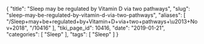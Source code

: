 {
    "title": "Sleep may be regulated by Vitamin D via two pathways",
    "slug": "sleep-may-be-regulated-by-vitamin-d-via-two-pathways",
    "aliases": [
        "/Sleep+may+be+regulated+by+Vitamin+D+via+two+pathways+\u2013+Nov+2018",
        "/10416"
    ],
    "tiki_page_id": 10416,
    "date": "2019-01-21",
    "categories": [
        "Sleep"
    ],
    "tags": [
        "Sleep"
    ]
}